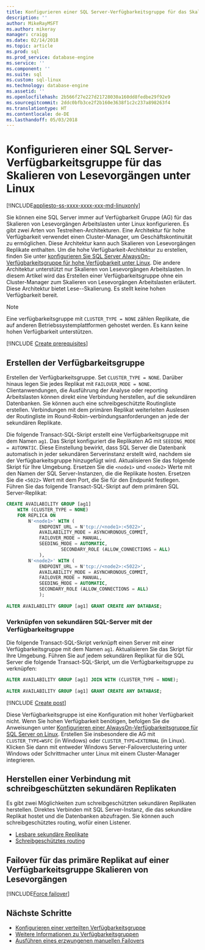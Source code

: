```yaml
---
title: Konfigurieren einer SQL Server-Verfügbarkeitsgruppe für das Skalieren von Lesevorgängen auf Linux | Microsoft Docs
description: ''
author: MikeRayMSFT
ms.author: mikeray
manager: craigg
ms.date: 02/14/2018
ms.topic: article
ms.prod: sql
ms.prod_service: database-engine
ms.service: ''
ms.component: ''
ms.suite: sql
ms.custom: sql-linux
ms.technology: database-engine
ms.assetid: ''
ms.openlocfilehash: 2b566f27e227d21728030a160dd8fedbe29f92e9
ms.sourcegitcommit: 2ddc0bfb3ce2f2b160e3638f1c2c237a898263f4
ms.translationtype: HT
ms.contentlocale: de-DE
ms.lasthandoff: 05/03/2018
---
```

# <a name="configure-a-sql-server-availability-group-for-read-scale-on-linux"></a>Konfigurieren einer SQL Server-Verfügbarkeitsgruppe für das Skalieren von Lesevorgängen unter Linux

[!INCLUDE[appliesto-ss-xxxx-xxxx-xxx-md-linuxonly](../includes/appliesto-ss-xxxx-xxxx-xxx-md-linuxonly.md)]

Sie können eine SQL Server immer auf Verfügbarkeit Gruppe (AG) für das Skalieren von Lesevorgängen Arbeitslasten unter Linux konfigurieren. Es gibt zwei Arten von Testreihen-Architekturen. Eine Architektur für hohe Verfügbarkeit verwendet einen Cluster-Manager, um Geschäftskontinuität zu ermöglichen. Diese Architektur kann auch Skalieren von Lesevorgängen Replikate enthalten. Um die hohe Verfügbarkeit-Architektur zu erstellen, finden Sie unter [konfigurieren Sie SQL Server AlwaysOn-Verfügbarkeitsgruppe für hohe Verfügbarkeit unter Linux](sql-server-linux-availability-group-configure-ha.md). Die andere Architektur unterstützt nur Skalieren von Lesevorgängen Arbeitslasten. In diesem Artikel wird das Erstellen einer Verfügbarkeitsgruppe ohne ein Cluster-Manager zum Skalieren von Lesevorgängen Arbeitslasten erläutert. Diese Architektur bietet Lese--Skalierung. Es stellt keine hohen Verfügbarkeit bereit.

>[!NOTE]
>Eine verfügbarkeitsgruppe mit `CLUSTER_TYPE = NONE` zählen Replikate, die auf anderen Betriebssystemplattformen gehostet werden. Es kann keine hohen Verfügbarkeit unterstützen. 

[!INCLUDE [Create prerequisites](../includes/ss-linux-cluster-availability-group-create-prereq.md)]

## <a name="create-the-ag"></a>Erstellen der Verfügbarkeitsgruppe

Erstellen der Verfügbarkeitsgruppe. Set `CLUSTER_TYPE = NONE`. Darüber hinaus legen Sie jedes Replikat mit `FAILOVER_MODE = NONE`. Clientanwendungen, die Ausführung der Analyse oder reporting Arbeitslasten können direkt eine Verbindung herstellen, auf die sekundären Datenbanken. Sie können auch eine schreibgeschützte Routingliste erstellen. Verbindungen mit dem primären Replikat weiterleiten Auslesen der Routingliste im Round-Robin-verbindungsanforderungen an jede der sekundären Replikate.

Die folgende Transact-SQL-Skript erstellt eine Verfügbarkeitsgruppe mit dem Namen `ag1`. Das Skript konfiguriert die Replikaten AG mit `SEEDING_MODE = AUTOMATIC`. Diese Einstellung bewirkt, dass SQL Server die Datenbank automatisch in jeder sekundären Serverinstanz erstellt wird, nachdem sie der Verfügbarkeitsgruppe hinzugefügt wird. Aktualisieren Sie das folgende Skript für Ihre Umgebung. Ersetzen Sie die `<node1>` und `<node2>` Werte mit den Namen der SQL Server-Instanzen, die die Replikate hosten. Ersetzen Sie die `<5022>` Wert mit dem Port, die Sie für den Endpunkt festlegen. Führen Sie das folgende Transact-SQL-Skript auf dem primären SQL Server-Replikat:

```SQL
CREATE AVAILABILITY GROUP [ag1]
    WITH (CLUSTER_TYPE = NONE)
    FOR REPLICA ON
        N'<node1>' WITH (
            ENDPOINT_URL = N'tcp://<node1>:<5022>',
            AVAILABILITY_MODE = ASYNCHRONOUS_COMMIT,
            FAILOVER_MODE = MANUAL,
            SEEDING_MODE = AUTOMATIC,
                    SECONDARY_ROLE (ALLOW_CONNECTIONS = ALL)
            ),
        N'<node2>' WITH ( 
            ENDPOINT_URL = N'tcp://<node2>:<5022>', 
            AVAILABILITY_MODE = ASYNCHRONOUS_COMMIT,
            FAILOVER_MODE = MANUAL,
            SEEDING_MODE = AUTOMATIC,
            SECONDARY_ROLE (ALLOW_CONNECTIONS = ALL)
            );
        
ALTER AVAILABILITY GROUP [ag1] GRANT CREATE ANY DATABASE;
```

### <a name="join-secondary-sql-servers-to-the-ag"></a>Verknüpfen von sekundären SQL-Server mit der Verfügbarkeitsgruppe

Die folgende Transact-SQL-Skript verknüpft einen Server mit einer Verfügbarkeitsgruppe mit dem Namen `ag1`. Aktualisieren Sie das Skript für Ihre Umgebung. Führen Sie auf jedem sekundären Replikat für die SQL Server die folgende Transact-SQL-Skript, um die Verfügbarkeitsgruppe zu verknüpfen:

```SQL
ALTER AVAILABILITY GROUP [ag1] JOIN WITH (CLUSTER_TYPE = NONE);
         
ALTER AVAILABILITY GROUP [ag1] GRANT CREATE ANY DATABASE;
```

[!INCLUDE [Create post](../includes/ss-linux-cluster-availability-group-create-post.md)]

Diese Verfügbarkeitsgruppe ist eine Konfiguration mit hoher Verfügbarkeit nicht. Wenn Sie hohen Verfügbarkeit benötigen, befolgen Sie die Anweisungen unter [Konfigurieren einer AlwaysOn-Verfügbarkeitsgruppe für SQL Server on Linux](sql-server-linux-availability-group-configure-ha.md). Erstellen Sie insbesondere die AG mit `CLUSTER_TYPE=WSFC` (in Windows) oder `CLUSTER_TYPE=EXTERNAL` (in Linux). Klicken Sie dann mit entweder Windows Server-Failoverclustering unter Windows oder Schrittmacher unter Linux mit einem Cluster-Manager integrieren.

## <a name="connect-to-read-only-secondary-replicas"></a>Herstellen einer Verbindung mit schreibgeschützten sekundären Replikaten

Es gibt zwei Möglichkeiten zum schreibgeschützten sekundären Replikaten herstellen. Direktes Verbinden mit SQL Server-Instanz, die das sekundäre Replikat hostet und die Datenbanken abzufragen. Sie können auch schreibgeschütztes routing, wofür einen Listener.

* [Lesbare sekundäre Replikate](../database-engine/availability-groups/windows/active-secondaries-readable-secondary-replicas-always-on-availability-groups.md)
* [Schreibgeschütztes routing](../database-engine/availability-groups/windows/listeners-client-connectivity-application-failover.md#ConnectToSecondary)

## <a name="fail-over-the-primary-replica-on-a-read-scale-availability-group"></a>Failover für das primäre Replikat auf einer Verfügbarkeitsgruppe Skalieren von Lesevorgängen

[!INCLUDE[Force failover](../includes/ss-force-failover-read-scale-out.md)]

## <a name="next-steps"></a>Nächste Schritte

* [Konfigurieren einer verteilten Verfügbarkeitsgruppe](..\database-engine\availability-groups\windows\distributed-availability-groups-always-on-availability-groups.md)
* [Weitere Informationen zu Verfügbarkeitsgruppen](..\database-engine\availability-groups\windows\overview-of-always-on-availability-groups-sql-server.md)
* [Ausführen eines erzwungenen manuellen Failovers](../database-engine/availability-groups/windows/perform-a-forced-manual-failover-of-an-availability-group-sql-server.md)

